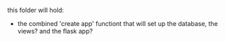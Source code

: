 this folder will hold:
- the combined 'create app' functiont that will set up the database, the views? and the flask app?